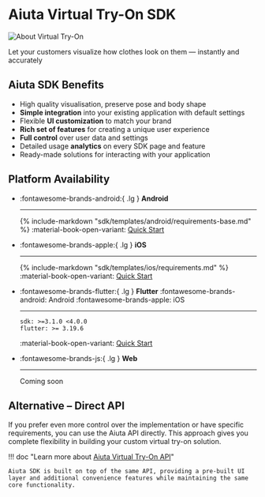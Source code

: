 # Aiuta Virtual Try-On SDK

![About Virtual Try-On](../media/about.png)

Let your customers visualize how clothes look on them — instantly and accurately

## Aiuta SDK Benefits

- High quality visualisation, preserve pose and body shape
- **Simple integration** into your existing application with default settings
- Flexible **UI customization** to match your brand
- **Rich set of features** for creating a unique user experience
- **Full control** over user data and settings
- Detailed usage **analytics** on every SDK page and feature
- Ready-made solutions for interacting with your application

## Platform Availability

<div class="grid cards" markdown>

-   :fontawesome-brands-android:{ .lg } __Android__

    ---
    {% include-markdown "sdk/templates/android/requirements-base.md" %}
    :material-book-open-variant: [Quick Start](./android/index.md)

-   :fontawesome-brands-apple:{ .lg } __iOS__

    ---
    {% include-markdown "sdk/templates/ios/requirements.md" %}
    :material-book-open-variant: [Quick Start](./ios/index.md)

-   :fontawesome-brands-flutter:{ .lg } __Flutter__ <span class="md-platfroms">:fontawesome-brands-android: Android :fontawesome-brands-apple: iOS</span>

    ---
    ```
    sdk: >=3.1.0 <4.0.0
    flutter: >= 3.19.6
    ```
    :material-book-open-variant: [Quick Start](./flutter/index.md)

-   :fontawesome-brands-js:{ .lg } __Web__

    ---
    Coming soon

</div>

## Alternative – Direct API

If you prefer even more control over the implementation or have specific requirements, you can use the Aiuta API directly. This approach gives you complete flexibility in building your custom virtual try-on solution.

!!! doc "Learn more about [Aiuta Virtual Try-On API](../api/overview.md)"

    Aiuta SDK is built on top of the same API, providing a pre-built UI layer and additional convenience features while maintaining the same core functionality.
